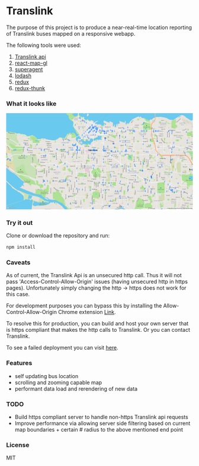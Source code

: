 # Translink

The purpose of this project is to produce a near-real-time location reporting of Translink buses mapped on a responsive webapp.

The following tools were used:
1. [Translink api](https://developer.translink.ca)
2. [react-map-gl](https://github.com/uber/react-map-gl)
3. [superagent](https://github.com/visionmedia/superagent)
4. [lodash](https://lodash.com/)
5. [redux](https://redux.js.org/)
6. [redux-thunk](https://github.com/gaearon/redux-thunk)

### What it looks like

<p align="center">
	<img src="./screenshots/ss.png"/>
</p>

### Try it out

Clone or download the repository and run:
```ruby
npm install
```


### Caveats

As of current, the Translink Api is an unsecured http call. Thus it will not pass 'Access-Control-Allow-Origin' issues (having unsecured http in https pages). Unfortunately simply changing the http -> https does not work for this case.

For development purposes you can bypass this by installing the Allow-Control-Allow-Origin Chrome extension [Link](https://chrome.google.com/webstore/detail/allow-control-allow-origi/nlfbmbojpeacfghkpbjhddihlkkiljbi).

To resolve this for production, you can build and host your own server that is https compliant that makes the http calls to Translink. Or you can contact Translink.

To see a failed deployment you can visit [here](https://translink-79b18.firebaseapp.com/).

### Features

- self updating bus location
- scrolling and zooming capable map
- performant data load and rerendering of new data


### TODO

- Build https compliant server to handle non-https Translink api requests 
- Improve performance via allowing server side filtering based on current map boundaries + certain # radius to the above mentioned end point

### License
MIT
